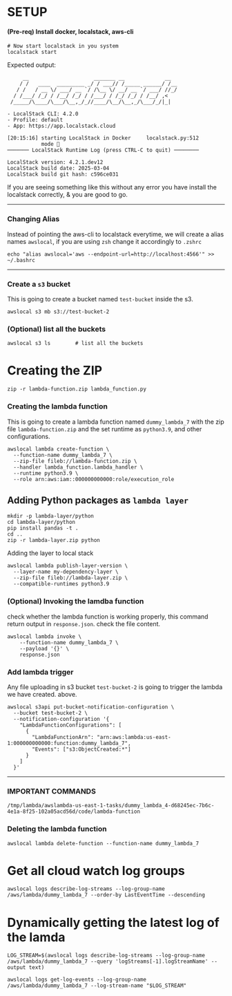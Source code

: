 # SETUP 
#### (Pre-req) Install docker, localstack, aws-cli
```
# Now start localstack in you system 
localstack start  
```

Expected output: 
``` 
     __                     _______ __             __
    / /   ____  _________ _/ / ___// /_____ ______/ /__
   / /   / __ \/ ___/ __ `/ /\__ \/ __/ __ `/ ___/ //_/
  / /___/ /_/ / /__/ /_/ / /___/ / /_/ /_/ / /__/ ,<
 /_____/\____/\___/\__,_/_//____/\__/\__,_/\___/_/|_|

- LocalStack CLI: 4.2.0
- Profile: default
- App: https://app.localstack.cloud

[20:15:16] starting LocalStack in Docker     localstack.py:512
           mode 🐳                                            
─────── LocalStack Runtime Log (press CTRL-C to quit) ────────

LocalStack version: 4.2.1.dev12
LocalStack build date: 2025-03-04
LocalStack build git hash: c596ce031

```
If you are seeing something like this without any error you have install the localstack correctly, & you are good to go. 

---
### Changing Alias 
Instead of pointing the aws-cli to localstack everytime, we will create a alias names `awslocal`, if you are using `zsh` change it accordingly to `.zshrc`
```
echo "alias awslocal='aws --endpoint-url=http://localhost:4566'" >> ~/.bashrc
```
---

### Create a `s3` bucket
This is going to create a bucket named `test-bucket` inside the s3.  
```
awslocal s3 mb s3://test-bucket-2 
```

### (Optional) list all the buckets 
```
awslocal s3 ls        # list all the buckets  
```

# Creating the ZIP 
```
zip -r lambda-function.zip lambda_function.py
```


### Creating the lambda function 
This is going to create a lambda function named `dummy_lambda_7` with the zip file `lambda-function.zip` and the set runtime as `python3.9`, and other configurations.   
```
awslocal lambda create-function \
  --function-name dummy_lambda_7 \
  --zip-file fileb://lambda-function.zip \
  --handler lambda_function.lambda_handler \
  --runtime python3.9 \
  --role arn:aws:iam::000000000000:role/execution_role
```

## Adding Python packages as `lambda layer`

```
mkdir -p lambda-layer/python
cd lambda-layer/python
pip install pandas -t .
cd ..
zip -r lambda-layer.zip python
```
Adding the layer to local stack  
```
awslocal lambda publish-layer-version \
  --layer-name my-dependency-layer \
  --zip-file fileb://lambda-layer.zip \
  --compatible-runtimes python3.9
```

### (Optional) Invoking the lamdba function 
check whether the lambda function is working properly, this command return output in `response.json`. check the file content.   

```
awslocal lambda invoke \
    --function-name dummy_lambda_7 \
    --payload '{}' \
    response.json
```


### Add lambda trigger 
Any file uploading in s3 bucket `test-bucket-2` is going to trigger the lambda we have created. above. 
```
awslocal s3api put-bucket-notification-configuration \
  --bucket test-bucket-2 \
  --notification-configuration '{
    "LambdaFunctionConfigurations": [
      {
        "LambdaFunctionArn": "arn:aws:lambda:us-east-1:000000000000:function:dummy_lambda_7",
        "Events": ["s3:ObjectCreated:*"]
      }
    ]
  }'
```

---
### IMPORTANT COMMANDS

```
/tmp/lambda/awslambda-us-east-1-tasks/dummy_lambda_4-d68245ec-7b6c-4e1a-8f25-102a05acd56d/code/lambda-function
``` 



### Deleting the lambda function 
```
awslocal lambda delete-function --function-name dummy_lambda_7
```


# Get all cloud watch log groups 
```
awslocal logs describe-log-streams --log-group-name /aws/lambda/dummy_lambda_7 --order-by LastEventTime --descending
```



# Dynamically getting the latest log of the lamda 
```
LOG_STREAM=$(awslocal logs describe-log-streams --log-group-name /aws/lambda/dummy_lambda_7 --query 'logStreams[-1].logStreamName' --output text)

awslocal logs get-log-events --log-group-name /aws/lambda/dummy_lambda_7 --log-stream-name "$LOG_STREAM"
```

